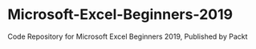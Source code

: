 


# Microsoft-Excel-Beginners-2019
Code Repository for Microsoft Excel Beginners 2019, Published by Packt
